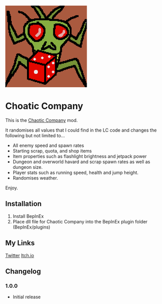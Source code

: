 ![Choatic Company logo](https://raw.githubusercontent.com/IsaacdmDunn/Chaotic-Company/main/logo.png)
# Choatic Company

This is the [Chaotic Company](https://github.com/IsaacdmDunn/Chaotic-Company) mod.

It randomises all values that I could find in the LC code and changes the following but not limited to...

* All enemy speed and spawn rates
* Starting scrap, quota, and shop items 
* Item properties such as flashlight brightness and jetpack power
* Dungeon and overworld havard and scrap spawn rates as well as dungeon size.
* Player stats such as running speed, health and jump height.
* Randomises weather.

Enjoy.

## Installation 

1. Install BepInEx
2. Place dll file for Chaotic Company into the BepInEx plugin folder (BepInEx/plugins)


## My Links
[Twitter](https://twitter.com/Isaac_dm_Dunn)
[Itch.io](https://isaac-dunn.itch.io/)

## Changelog

### 1.0.0

* Initial release
